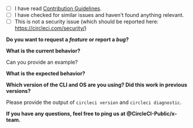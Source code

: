 - [ ] I have read [Contribution Guidelines](https://github.com/CircleCI-Public/circleci-cli/blob/master/CONTRIBUTING.md).
- [ ] I have checked for similar issues and haven't found anything relevant.
- [ ] This is not a security issue (which should be reported here: https://circleci.com/security/)

**Do you want to request a *feature* or report a *bug*?**

**What is the current behavior?**

Can you provide an example?

**What is the expected behavior?**

**Which version of the CLI and OS are you using? Did this work in previous versions?**

Please provide the output of `circleci version` and `circleci diagnostic`.

**If you have any questions, feel free to ping us at @CircleCI-Public/x-team.**
